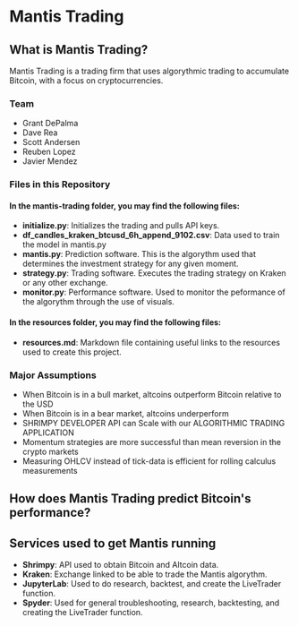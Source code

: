 # Mantis Trading

## What is Mantis Trading? 

Mantis Trading is a trading firm that uses algorythmic trading to accumulate Bitcoin, with a focus on cryptocurrencies. 

### Team
* Grant DePalma
* Dave Rea
* Scott Andersen
* Reuben Lopez
* Javier Mendez

### Files in this Repository

#### In the mantis-trading folder, you may find the following files:
* **initialize.py**: Initializes the trading and pulls API keys. 
* **df_candles_kraken_btcusd_6h_append_9102.csv**: Data used to train the model in mantis.py
* **mantis.py**: Prediction software. This is the algorythm used that determines the investment strategy for any given moment. 
* **strategy.py**: Trading software. Executes the trading strategy on Kraken or any other exchange.
* **monitor.py**: Performance software. Used to monitor the peformance of the algorythm through the use of visuals.

#### In the resources folder, you may find the following files:
* **resources.md**: Markdown file containing useful links to the resources used to create this project. 

### Major Assumptions
* When Bitcoin is in a bull market, altcoins outperform Bitcoin relative to the USD
* When Bitcoin is in a bear market, altcoins underperform 
* SHRIMPY DEVELOPER API can Scale with our ALGORITHMIC TRADING APPLICATION
* Momentum strategies are more successful than mean reversion in the crypto markets
* Measuring OHLCV instead of tick-data is efficient for rolling calculus measurements

## How does Mantis Trading predict Bitcoin's performance?

## Services used to get Mantis running
* **Shrimpy**: API used to obtain Bitcoin and Altcoin data.
* **Kraken**: Exchange linked to be able to trade the Mantis algorythm. 
* **JupyterLab**: Used to do research, backtest, and create the LiveTrader function.
* **Spyder**: Used for general troubleshooting, research, backtesting, and creating the LiveTrader function.
